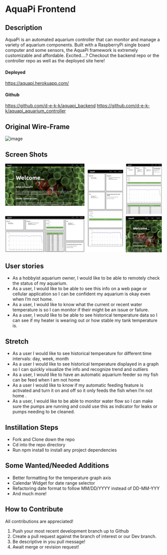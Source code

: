 # AquaPi Frontend


## Description
AquaPi is an automated aquarium controller that can monitor and manage a variety of aquarium components. Built with a RaspberryPi single board computer and some sensors, the AquaPi framework is extremely customizable and affordable. Excited….? Checkout the backend repo or the controller repo as well as the deployed site here! 
#### Deployed
https://aquapi.herokuapp.com/

#### Github
https://github.com/d-e-k-k/aquapi_backend 
https://github.com/d-e-k-k/aquapi_aquarium_controller

## Original Wire-Frame
![image](https://user-images.githubusercontent.com/71715721/102579049-ae314200-40c9-11eb-818a-b5e5bb377ea6.png)

## Screen Shots
![](/public/screen-shot.png) 

## User stories

- As a hobbyist aquarium owner, I would like to be able to remotely check the status of my aquarium.
- As a user, I would like to be able to see this info on a web page or cellular application so I can be confident my aquarium is okay even when I’m not home.
- As a user, I would like to  know what the current or recent water temperature is so I can monitor if their might be an issue or failure.
- As a user, I would like to be able to see historical temperature data so I can see if my heater is wearing out or how stable my tank temperature is.

## Stretch

- As a user I would like to see historical temperature for different time intervals: day, week, month
- As a user I would like to see historical temperature displayed in a graph so I can quickly visualize the info and recognize trend and outliers
- As a user, I would like to have an automatic aquarium feeder so my fish can be feed when I am not home
- As a user I would like to know if my automatic feeding feature is activated and turn it on and off so it only feeds the fish when I’m not home .
- As a user, I would like to be able to monitor water flow so I can make sure the pumps are running and could use this as indicator for leaks or pumps needing to be cleaned.

## Instillation Steps
- Fork and Clone down the repo
- Cd into the repo directory
- Run npm install to install any project dependencies 

## Some Wanted/Needed Additions 
- Better formatting for the temperature graph axis 
- Calendar Widget for date range selector
- Refactoring date format to follow MM/DD/YYYY instead of DD-MM-YYY
- And much more!

## How to Contribute 
All contributions are appreciated!
1. Push your most recent development branch up to Github
2. Create a pull request against the branch of interest or our Dev branch.
3. Be descriptive in you pull message!
4. Await merge or revision request!
